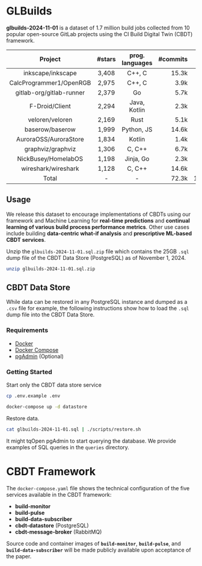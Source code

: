 # GLBuilds

__glbuilds-2024-11-01__ is a dataset of 1.7 million build jobs collected from 10 popular open-source GitLab projects using the CI Build Digital Twin (CBDT) framework.

|        __Project__       | __#stars__ | __prog. languages__ | __#commits__ | __#jobs__ |
|:------------------------:|:----------:|:-------------------:|-------------:|:---------:|
| inkscape/inkscape        |      3,408 | C++, C              |        15.3k |   201,206 |
| CalcProgrammer1/OpenRGB  |      2,975 | C++, C              |         3.9k |    81,316 |
| gitlab-org/gitlab-runner |      2,379 | Go                  |         5.7k |   422,720 |
| F-Droid/Client           |      2,294 | Java, Kotlin        |         2.3k |    11,962 |
| veloren/veloren          |      2,169 | Rust                |         5.1k |    54,484 |
| baserow/baserow          |      1,999 | Python, JS          |        14.6k |   299,900 |
| AuroraOSS/AuroraStore    |      1,834 | Kotlin              |         1.4k |     3,313 |
| graphviz/graphviz        |      1,306 | C, C++              |         6.7k |   414,559 |
| NickBusey/HomelabOS      |      1,198 | Jinja, Go           |         2.3k |     4,637 |
| wireshark/wireshark      |      1,128 | C, C++              |        14.6k |   200,038 |
| Total                    |          - | -                   |        72.3k | 1,694,135 |

## Usage

We release this dataset to encourage implementations of CBDTs using our framework and Machine Learning for __real-time predictions__ and __continual learning of various build process performance metrics__. Other use cases include building __data-centric what-if analysis__ and __prescriptive ML-based CBDT services__.

Unzip the `glbuilds-2024-11-01.sql.zip` file which contains the 25GB `.sql` dump file of the CBDT Data Store (PostgreSQL) as of November 1, 2024.

```bash
unzip glbuilds-2024-11-01.sql.zip
```

## CBDT Data Store

While data can be restored in any PostgreSQL instance and dumped as a `.csv` file for example, the  following instructions show how to load the `.sql` dump file into the CBDT Data Store.

### Requirements

* [Docker](https://docs.docker.com/engine/install/)
* [Docker Compose](https://docs.docker.com/compose/install/)
* [pgAdmin](https://www.pgadmin.org/) (Optional)

### Getting Started

Start only the CBDT data store service

```bash
cp .env.example .env
```

```bash
docker-compose up -d datastore
```

Restore data.

```bash
cat glbuilds-2024-11-01.sql | ./scripts/restore.sh
```

It might tqOpen pgAdmin to start querying the database. We provide examples of SQL queries in the `queries` directory.

# CBDT Framework

The `docker-compose.yaml` file shows the technical configuration of the five services available in the CBDT framework:

* __build-monitor__
* __build-pulse__
* __build-data-subscriber__
* __cbdt-datastore__ (PostgreSQL)
* __cbdt-message-broker__ (RabbitMQ)

Source code and container images of __`build-monitor`__, __`build-pulse`__, and  __`build-data-subscriber`__ will be made publicly available upon acceptance of the paper.
